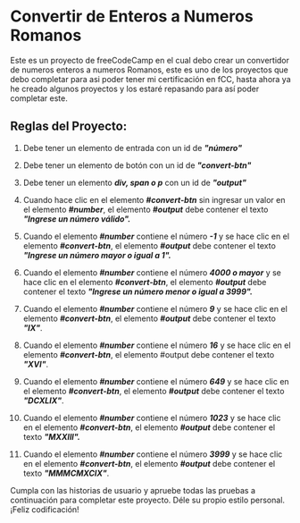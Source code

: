 # Convertir de Enteros a Numeros Romanos

Este es un proyecto de freeCodeCamp en el cual debo crear un convertidor de numeros enteros a numeros Romanos, este es uno de los proyectos que debo 
completar para asi poder tener mi certificación en fCC, hasta ahora ya he creado algunos proyectos y los estaré repasando para así poder completar este.

## Reglas del Proyecto: 
1. Debe tener un elemento de entrada con un id de ***"número"***

2. Debe tener un elemento de botón con un id de ***"convert-btn"***

3. Debe tener un elemento ***div, span o p*** con un id de ***"output"***

4. Cuando hace clic en el elemento ***#convert-btn*** sin ingresar un
valor en el elemento ***#number***, el elemento ***#output*** debe contener
el texto ***"Ingrese un número válido".***

5. Cuando el elemento ***#number*** contiene el número ***-1*** y se hace clic
en el elemento ***#convert-btn***, el elemento ***#output*** debe contener
el texto ***"Ingrese un número mayor o igual a 1".***

6. Cuando el elemento ***#number*** contiene el número ***4000 o mayor*** y se
hace clic en el elemento ***#convert-btn***, el elemento ***#output*** debe
contener el texto ***"Ingrese un número menor o igual a 3999".***

7. Cuando el elemento ***#number*** contiene el número ***9*** y se hace clic
en el elemento ***#convert-btn***, el elemento ***#output*** debe contener
el texto ***"IX"***.

8. Cuando el elemento ***#number*** contiene el número ***16*** y se hace clic
en el elemento ***#convert-btn***, el elemento #output debe contener el texto ***"XVI"***.

9. Cuando el elemento ***#number*** contiene el número ***649*** y se hace clic en el elemento
***#convert-btn***, el elemento ***#output*** debe contener el texto ***"DCXLIX"***.

10. Cuando el elemento ***#number*** contiene el número ***1023*** y se hace clic en el elemento
***#convert-btn***, el elemento ***#output*** debe contener el texto ***"MXXIII".***

11. Cuando el elemento ***#number*** contiene el número ***3999*** y se hace clic en el elemento
***#convert-btn***, el elemento ***#output*** debe contener el texto ***"MMMCMXCIX"***.

Cumpla con las historias de usuario y apruebe todas las pruebas a continuación
para completar este proyecto. Déle su propio estilo personal. ¡Feliz codificación!

